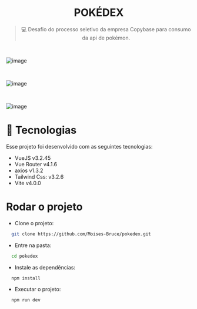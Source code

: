 <div align="center">
  <h1>POKÉDEX</h1>
  
  > 💻 Desafio do processo seletivo da empresa Copybase para consumo da api de pokémon.
</div>
</br>

![image](https://user-images.githubusercontent.com/80919975/218270723-c824f9c0-fce2-41ad-b550-d24e4ca6972d.png)

<br />

![image](https://user-images.githubusercontent.com/80919975/218270814-0aa457cf-b350-41bb-810c-caedf5400640.png)

<br />

![image](https://user-images.githubusercontent.com/80919975/218270840-03733dc2-a761-4cd1-8887-f38fb8147b78.png)

# 🤖 Tecnologias

Esse projeto foi desenvolvido com as seguintes tecnologias:


- VueJS v3.2.45
- Vue Router v4.1.6
- axios v1.3.2
- Tailwind Css: v3.2.6
- Vite v4.0.0 

# Rodar o projeto

- Clone o projeto:

```sh
  git clone https://github.com/Moises-Bruce/pokedex.git
```
- Entre na pasta:

```sh
  cd pokedex
```

- Instale as dependências:

```sh
  npm install
```
- Executar o projeto:

```sh
  npm run dev
```
